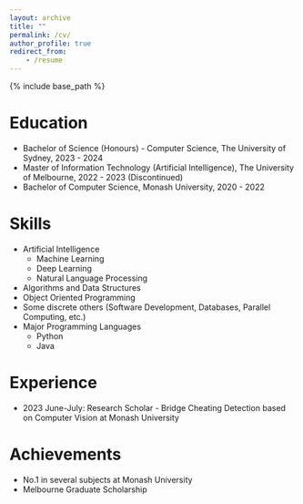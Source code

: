 ```yaml
---
layout: archive
title: ""
permalink: /cv/
author_profile: true
redirect_from:
    - /resume
---
```


{% include base_path %}

# Education

-   Bachelor of Science (Honours) - Computer Science, The University of Sydney, 2023 - 2024
-   Master of Information Technology (Artificial Intelligence), The University of Melbourne, 2022 - 2023 (Discontinued)
-   Bachelor of Computer Science, Monash University, 2020 - 2022

# Skills

-   Artificial Intelligence
    -   Machine Learning
    -   Deep Learning
    -   Natural Language Processing
-   Algorithms and Data Structures
-   Object Oriented Programming
-   Some discrete others (Software Development, Databases, Parallel Computing, etc.)
-   Major Programming Languages
    -   Python
    -   Java

# Experience

- 2023 June-July: Research Scholar - Bridge Cheating Detection based on Computer Vision at Monash University

# Achievements
- No.1 in several subjects at Monash University
- Melbourne Graduate Scholarship

<!-- # Publications

  <ul>{% for post in site.publications %}
    {% include archive-single-cv.html %}
  {% endfor %}</ul>

Talks
======
  <ul>{% for post in site.talks %}
    {% include archive-single-talk-cv.html %}
  {% endfor %}</ul>

Teaching
======
  <ul>{% for post in site.teaching %}
    {% include archive-single-cv.html %}
  {% endfor %}</ul>

Service and leadership
======
* Currently signed in to 43 different slack teams -->
